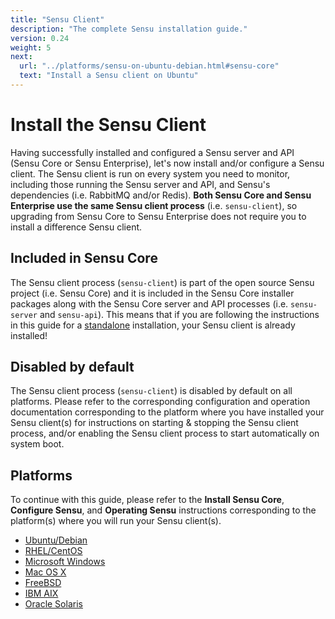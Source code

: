 ```yaml
---
title: "Sensu Client"
description: "The complete Sensu installation guide."
version: 0.24
weight: 5
next:
  url: "../platforms/sensu-on-ubuntu-debian.html#sensu-core"
  text: "Install a Sensu client on Ubuntu"
---
```


# Install the Sensu Client

Having successfully installed and configured a Sensu server and API (Sensu Core
or Sensu Enterprise), let's now install and/or configure a Sensu client. The
Sensu client is run on every system you need to monitor, including those running
the Sensu server and API, and Sensu's dependencies (i.e. RabbitMQ and/or
Redis). **Both Sensu Core and Sensu Enterprise use the same Sensu client
process** (i.e. `sensu-client`), so upgrading from Sensu Core to Sensu
Enterprise does not require you to install a difference Sensu client.

## Included in Sensu Core

The Sensu client process (`sensu-client`) is part of the open source Sensu
project (i.e. Sensu Core) and it is included in the Sensu Core installer
packages along with the Sensu Core server and API processes (i.e. `sensu-server`
and `sensu-api`). This means that if you are following the instructions in this
guide for a [standalone][1] installation, your Sensu client is already
installed!

## Disabled by default

The Sensu client process (`sensu-client`) is disabled by default on all
platforms. Please refer to the corresponding configuration and operation
documentation corresponding to the platform where you have installed your Sensu
client(s) for instructions on starting & stopping the Sensu client process,
and/or enabling the Sensu client process to start automatically on system boot.

## Platforms

To continue with this guide, please refer to the **Install Sensu Core**,
**Configure Sensu**, and **Operating Sensu** instructions corresponding to the
platform(s) where you will run your Sensu client(s).

- [Ubuntu/Debian](../platforms/sensu-on-ubuntu-debian.html#sensu-core)
- [RHEL/CentOS](../platforms/sensu-on-rhel-centos.html#sensu-core)
- [Microsoft Windows](../platforms/sensu-on-microsoft-windows.html#sensu-core)
- [Mac OS X](../platforms/sensu-on-mac-os-x.html#sensu-core)
- [FreeBSD](../platforms/sensu-on-freebsd.html#sensu-core)
- [IBM AIX](../platforms/sensu-on-ibm-aix.html#sensu-core)
- [Oracle Solaris](../platforms/sensu-on-oracle-solaris.html#sensu-core)


[1]:  installation-strategies#standalone
